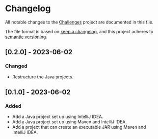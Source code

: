 # Changelog

All notable changes to the [Challenges](https://github.com/mauritssilvis/challenges) project are documented in this file.

The file format is based on [keep a changelog](https://keepachangelog.com/en/1.0.0/),
and this project adheres to [semantic versioning](https://semver.org/spec/v2.0.0.html).

## [0.2.0] - 2023-06-02

### Changed

- Restructure the Java projects.

## [0.1.0] - 2023-06-02

### Added

- Add a Java project set up using IntelliJ IDEA.
- Add a Java project set up using Maven and IntelliJ IDEA.
- Add a project that can create an executable JAR using Maven and IntelliJ IDEA.
